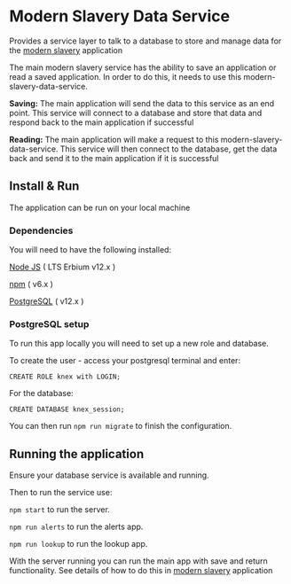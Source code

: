 # Modern Slavery Data Service
Provides a service layer to talk to a database to store and manage data for the
[modern slavery](https://github.com/UKHomeOffice/modern-slavery) application

The main modern slavery service has the ability to save an application or read a saved application. In order to do this, it needs to use this modern-slavery-data-service.

**Saving:** The main application will send the data to this service as an end point.  This service will connect to a database and store that data and respond back to the main application if successful

**Reading:** The main application will make a request to this modern-slavery-data-service.  This service will then connect to the database, get the data back and send it to the main application if it is successful

## Install & Run <a name="install-and-run"></a>
The application can be run on your local machine

### Dependencies <a name="dependencies"></a>
You will need to have the following installed:

[Node JS](https://nodejs.org/en/download/releases/) ( LTS Erbium v12.x )

[npm](https://www.npmjs.com/get-npm) ( v6.x )

[PostgreSQL](https://www.postgresql.org/download/) ( v12.x )

### PostgreSQL setup <a name="postgresql-setup"></a>
To run this app locally you will need to set up a new role and database.

To create the user - access your postgresql terminal and enter:
```
CREATE ROLE knex with LOGIN;
```
For the database:
```
CREATE DATABASE knex_session;
```

You can then run ```npm run migrate``` to finish the configuration.

## Running the application

Ensure your database service is available and running.

Then to run the service use:

 ```npm start``` to run the server.

```npm run alerts``` to run the alerts app.

```npm run lookup``` to run the lookup app.

With the server running you can run the main app with save and return functionality. 
See details of how to do this in [modern slavery](https://github.com/UKHomeOffice/modern-slavery) application

